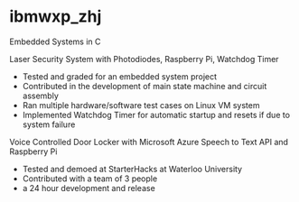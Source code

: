 # ibmwxp_zhj
Embedded Systems in C


Laser Security System with Photodiodes, Raspberry Pi, Watchdog Timer

- Tested and graded for an embedded system project
- Contributed in the development of main state machine and circuit assembly 
- Ran multiple hardware/software test cases on Linux VM system
- Implemented Watchdog Timer for automatic startup and resets if due to system failure



Voice Controlled Door Locker with Microsoft Azure Speech to Text API and Raspberry Pi

- Tested and demoed at StarterHacks at Waterloo University
- Contributed with a team of 3 people
- a 24 hour development and release
